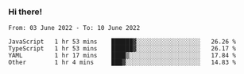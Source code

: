 ### Hi there!

<!--START_SECTION:waka-->

```text
From: 03 June 2022 - To: 10 June 2022

JavaScript   1 hr 53 mins    ██████▓░░░░░░░░░░░░░░░░░░   26.26 %
TypeScript   1 hr 53 mins    ██████▓░░░░░░░░░░░░░░░░░░   26.17 %
YAML         1 hr 17 mins    ████▒░░░░░░░░░░░░░░░░░░░░   17.84 %
Other        1 hr 4 mins     ███▓░░░░░░░░░░░░░░░░░░░░░   14.83 %
```

<!--END_SECTION:waka-->
